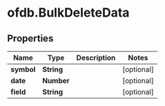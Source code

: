 # ofdb.BulkDeleteData

## Properties

Name | Type | Description | Notes
------------ | ------------- | ------------- | -------------
**symbol** | **String** |  | [optional] 
**date** | **Number** |  | [optional] 
**field** | **String** |  | [optional] 


